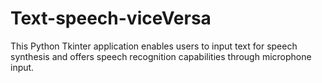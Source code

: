 # Text-speech-viceVersa
This Python Tkinter application enables users to input text for speech synthesis and offers speech recognition capabilities through microphone input.
